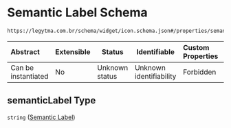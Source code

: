 # Semantic Label Schema

```txt
https://legytma.com.br/schema/widget/icon.schema.json#/properties/semanticLabel
```




| Abstract            | Extensible | Status         | Identifiable            | Custom Properties | Additional Properties | Access Restrictions | Defined In                                                                     |
| :------------------ | ---------- | -------------- | ----------------------- | :---------------- | --------------------- | ------------------- | ------------------------------------------------------------------------------ |
| Can be instantiated | No         | Unknown status | Unknown identifiability | Forbidden         | Allowed               | none                | [icon.schema.json\*](../schema/widget/icon.schema.json "open original schema") |

## semanticLabel Type

`string` ([Semantic Label](icon-properties-semantic-label.md))
